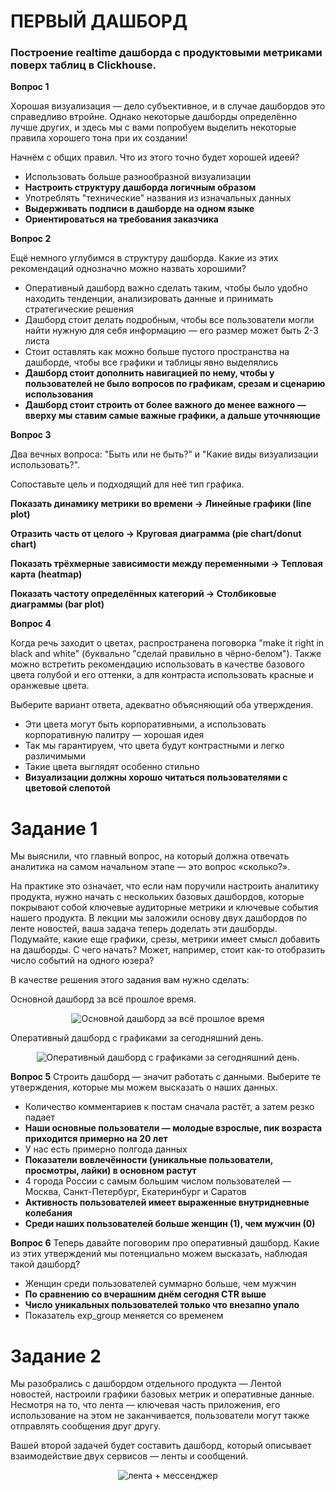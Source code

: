 # ПЕРВЫЙ ДАШБОРД
### Построение realtime дашборда с продуктовыми метриками поверх таблиц в Clickhouse.
**Вопрос 1**

Хорошая визуализация — дело субъективное, и в случае дашбордов это справедливо втройне. Однако некоторые дашборды определённо лучше других, и здесь мы с вами попробуем выделить некоторые правила хорошего тона при их создании!

Начнём с общих правил. Что из этого точно будет хорошей идеей? 

- Использовать больше разнообразной визуализации
- **Настроить структуру дашборда логичным образом**
- Употреблять "технические" названия из изначальных данных
- **Выдерживать подписи в дашборде на одном языке**
- **Ориентироваться на требования заказчика**

**Вопрос 2**

Ещё немного углубимся в структуру дашборда. Какие из этих рекомендаций однозначно можно назвать хорошими?

- Оперативный дашборд важно сделать таким, чтобы было удобно находить тенденции, анализировать данные и принимать стратегические решения
- Дашборд стоит делать подробным, чтобы все пользователи могли найти нужную для себя информацию — его размер может быть 2-3 листа
- Стоит оставлять как можно больше пустого пространства на дашборде, чтобы все графики и таблицы явно выделялись
- **Дашборд стоит дополнить навигацией по нему, чтобы у пользователей не было вопросов по графикам, срезам и сценарию использования**
- **Дашборд стоит строить от более важного до менее важного — вверху мы ставим самые важные графики, а дальше уточняющие**


**Вопрос 3**

Два вечных вопроса: "Быть или не быть?" и "Какие виды визуализации использовать?". 

Сопоставьте цель и подходящий для неё тип графика.


**Показать динамику метрики во времени -> Линейные графики (line plot)**

**Отразить часть от целого -> Круговая диаграмма (pie chart/donut chart)**

**Показать трёхмерные зависимости между переменными -> Тепловая карта (heatmap)**

**Показать частоту определённых категорий -> Столбиковые диаграммы (bar plot)**


**Вопрос 4**

Когда речь заходит о цветах, распространена поговорка "make it right in black and white" (буквально "сделай правильно в чёрно-белом"). Также можно встретить рекомендацию использовать в качестве базового цвета голубой и его оттенки, а для контраста использовать красные и оранжевые цвета.

Выберите вариант ответа, адекватно объясняющий оба утверждения.

- Эти цвета могут быть корпоративными, а использовать корпоративную палитру — хорошая идея
- Так мы гарантируем, что цвета будут контрастными и легко различимыми
- Такие цвета выглядят особенно стильно
- **Визуализации должны хорошо читаться пользователями с цветовой слепотой**


# Задание 1
Мы выяснили, что главный вопрос, на который должна отвечать аналитика на самом начальном этапе — это вопрос «сколько?».

На практике это означает, что если нам поручили настроить аналитику продукта, нужно начать с нескольких базовых дашбордов, которые покрывают собой ключевые аудиторные метрики и ключевые события нашего продукта. В лекции мы заложили основу двух дашбордов по ленте новостей, ваша задача теперь доделать эти дашборды. Подумайте, какие еще графики, срезы, метрики имеет смысл добавить на дашборды. С чего начать? Может, например, стоит как-то отобразить число событий на одного юзера?

В качестве решения этого задания вам нужно сделать:

Основной дашборд за всё прошлое время.


<div style="text-align: center;">
  <img src="https://sun9-62.userapi.com/impg/gDYDn0c9b8YHcV05gJt44xiDQKdxV1tzIui5Ew/Fo-xn0SoSzk.jpg?size=532x1080&quality=95&sign=cbdd49d5db3b0e8f2ba625102decffef&type=album" alt="Основной дашборд за всё прошлое время" style="display: inline-block;">
</div>



Оперативный дашборд с графиками за сегодняшний день.


<div style="text-align: center;">
  <img src="https://sun9-14.userapi.com/impg/Zrfx32iKuGEjpWOFrz3MIStHvINUrPo0jFGkkg/tkYONNHC1Q8.jpg?size=1280x819&quality=95&sign=648218d2070fe43e409477ac043dac7d&type=album" alt="Оперативный дашборд с графиками за сегодняшний день." style="display: inline-block;">
</div>

**Вопрос 5**
Строить дашборд — значит работать с данными. Выберите те утверждения, которые мы можем высказать о наших данных.

- Количество комментариев к постам сначала растёт, а затем резко падает
- **Наши основные пользователи — молодые взрослые, пик возраста приходится примерно на 20 лет**
- У нас есть примерно полгода данных
- **Показатели вовлечённости (уникальные пользователи, просмотры, лайки) в основном растут**
- 4 города России с самым большим числом пользователей — Москва, Санкт-Петербург, Екатеринбург и Саратов
- **Активность пользователей имеет выраженные внутридневные колебания**
- **Среди наших пользователей больше женщин (1), чем мужчин (0)**

**Вопрос 6**
Теперь давайте поговорим про оперативный дашборд. Какие из этих утверждений мы потенциально можем высказать, наблюдая такой дашборд?

- Женщин среди пользователей суммарно больше, чем мужчин
- **По сравнению со вчерашним днём сегодня CTR выше**
- **Число уникальных пользователей только что внезапно упало**
- Показатель exp_group меняется со временем

# Задание 2
Мы разобрались с дашбордом отдельного продукта — Лентой новостей, настроили графики базовых метрик и оперативные данные. Несмотря на то, что лента — ключевая часть приложения, его использование на этом не заканчивается, пользователи могут также отправлять сообщения друг другу. 

Вашей второй задачей будет составить дашборд, который описывает взаимодействие двух сервисов — ленты и сообщений. 



<div style="text-align: center;">
  <img src="https://sun9-75.userapi.com/impg/GV_IPELXIAarXyeAlV94JFm0jKI-tfFcoFj9iA/wToPOa0LhQ4.jpg?size=1280x1020&quality=95&sign=fd185760c814bd60e6e08106d96c1939&type=album" alt="лента + мессенджер" style="display: inline-block;">
</div>
